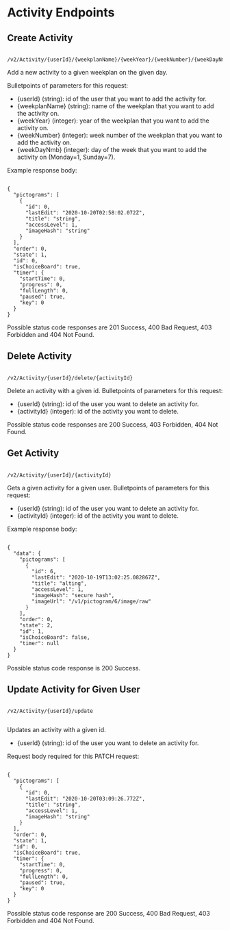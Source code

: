 # Activity Endpoints

## Create Activity

````

/v2/Activity/{userId}/{weekplanName}/{weekYear}/{weekNumber}/{weekDayNmb}

```` 

Add a new activity to a given weekplan on the given day.

Bulletpoints of parameters for this request:

* {userId} (string): id of the user that you want to add the activity for.
* {weekplanName} (string): name of the weekplan that you want to add the activity on.
* {weekYear} (integer): year of the weekplan that you want to add the activity on.
* {weekNumber} (integer): week number of the weekplan that you want to add the activity on.
* {weekDayNmb} (integer): day of the week that you want to add the activity on (Monday=1, Sunday=7).

Example response body:

```` 

{
  "pictograms": [
    {
      "id": 0,
      "lastEdit": "2020-10-20T02:58:02.072Z",
      "title": "string",
      "accessLevel": 1,
      "imageHash": "string"
    }
  ],
  "order": 0,
  "state": 1,
  "id": 0,
  "isChoiceBoard": true,
  "timer": {
    "startTime": 0,
    "progress": 0,
    "fullLength": 0,
    "paused": true,
    "key": 0
  }
}

````

Possible status code responses are 201 Success, 400 Bad Request, 403 Forbidden and 404 Not Found.

## Delete Activity

````

/v2/Activity/{userId}/delete/{activityId}

````

Delete an activity with a given id.
Bulletpoints of parameters for this request:

* {userId} (string): id of the user you want to delete an activity for.
* {activityId} (integer): id of the activity you want to delete.

Possible status code responses are 200 Success, 403 Forbidden, 404 Not Found.

## Get Activity 

````

/v2/Activity/{userId}/{activityId}

````

Gets a given activity for a given user.
Bulletpoints of parameters for this request:

* {userId} (string): id of the user you want to delete an activity for.
* {activityId} (integer): id of the activity you want to delete.

Example response body:

````

{
  "data": {
    "pictograms": [
      {
        "id": 6,
        "lastEdit": "2020-10-19T13:02:25.082867Z",
        "title": "alting",
        "accessLevel": 1,
        "imageHash": "secure hash",
        "imageUrl": "/v1/pictogram/6/image/raw"
      }
    ],
    "order": 0,
    "state": 2,
    "id": 1,
    "isChoiceBoard": false,
    "timer": null
  }
}

````

Possible status code response is 200 Success.

## Update Activity for Given User

```` 

/v2/Activity/{userId}/update 
    
````

Updates an activity with a given id.

* {userId} (string): id of the user you want to delete an activity for.

Request body required for this PATCH request:

```` 

{
  "pictograms": [
    {
      "id": 0,
      "lastEdit": "2020-10-20T03:09:26.772Z",
      "title": "string",
      "accessLevel": 1,
      "imageHash": "string"
    }
  ],
  "order": 0,
  "state": 1,
  "id": 0,
  "isChoiceBoard": true,
  "timer": {
    "startTime": 0,
    "progress": 0,
    "fullLength": 0,
    "paused": true,
    "key": 0
  }
}

````

Possible status code response are 200 Success, 400 Bad Request, 403 Forbidden and 404 Not Found.